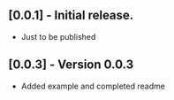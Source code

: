 ## [0.0.1] - Initial release.

* Just to be published

## [0.0.3] - Version 0.0.3

* Added example and completed readme

